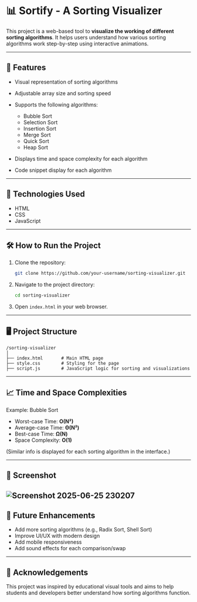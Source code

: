 

# 📊 Sortify - A Sorting Visualizer

This project is a web-based tool to **visualize the working of different sorting algorithms**. It helps users understand how various sorting algorithms work step-by-step using interactive animations.

---

## 🚀 Features

* Visual representation of sorting algorithms
* Adjustable array size and sorting speed
* Supports the following algorithms:

  * Bubble Sort
  * Selection Sort
  * Insertion Sort
  * Merge Sort
  * Quick Sort
  * Heap Sort
* Displays time and space complexity for each algorithm
* Code snippet display for each algorithm

---

## 🧠 Technologies Used

* HTML
* CSS
* JavaScript

---

## 🛠️ How to Run the Project

1. Clone the repository:

   ```bash
   git clone https://github.com/your-username/sorting-visualizer.git
   ```

2. Navigate to the project directory:

   ```bash
   cd sorting-visualizer
   ```

3. Open `index.html` in your web browser.

---

## 🖥️ Project Structure

```
/sorting-visualizer
│
├── index.html       # Main HTML page
├── style.css        # Styling for the page
├── script.js        # JavaScript logic for sorting and visualizations
```

---

## 📈 Time and Space Complexities

Example: Bubble Sort

* Worst-case Time: **O(N²)**
* Average-case Time: **Θ(N²)**
* Best-case Time: **Ω(N)**
* Space Complexity: **O(1)**

(Similar info is displayed for each sorting algorithm in the interface.)

---

## 📸 Screenshot
![Screenshot 2025-06-25 230207](https://github.com/user-attachments/assets/db7b27c6-add7-42e9-be23-8b32fc768e3e)
---

## 📌 Future Enhancements

* Add more sorting algorithms (e.g., Radix Sort, Shell Sort)
* Improve UI/UX with modern design
* Add mobile responsiveness
* Add sound effects for each comparison/swap

---

## 🙌 Acknowledgements

This project was inspired by educational visual tools and aims to help students and developers better understand how sorting algorithms function.


